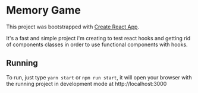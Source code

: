 # Memory Game
This project was bootstrapped with [Create React App](https://github.com/facebook/create-react-app).

It's a fast and simple project i'm creating to test react hooks and getting rid of components classes in order to use functional components with hooks.

## Running
To run, just type `yarn start` or `npm run start`, it will open your browser with the running project in development mode at http://localhost:3000

